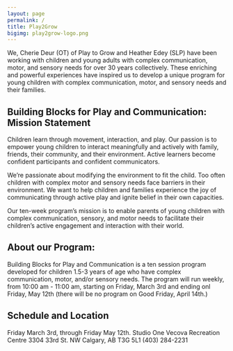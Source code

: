```yaml
---
layout: page
permalink: /
title: Play2Grow
bigimg: play2grow-logo.png
---
```


We, Cherie Deur (OT) of Play to Grow and Heather Edey (SLP) have been working with children and young adults with complex communication, motor, and sensory needs for over 30 years collectively. These enriching and powerful experiences have inspired us to develop a unique program for young children with complex communication, motor, and sensory needs and their families.

## Building Blocks for Play and Communication: Mission Statement

Children learn through movement, interaction, and play. Our passion is to empower young children to interact meaningfully and actively with family, friends, their community, and their environment. Active learners become confident participants and confident communicators.

We’re passionate about modifying the environment to fit the child. Too often children with complex motor and sensory needs face barriers in their environment. We want to help children and families experience the joy of communicating through active play and ignite belief in their own capacities.  

Our ten-week program’s mission is to enable parents of young children with complex communication, sensory, and motor needs to facilitate their children’s active engagement and interaction with their world.

## About our Program:

Building Blocks for Play and Communication is a ten session program developed for children 1.5-3 years of age who have complex communication, motor, and/or sensory needs. The program will run weekly, from 10:00 am - 11:00 am, starting on Friday, March 3rd and ending onl Friday, May 12th (there will be no program on Good Friday, April 14th.)

## Schedule and Location

Friday March 3rd, through Friday May 12th.
Studio One
Vecova Recreation Centre
3304 33rd St. NW
Calgary, AB T3G 5L1
(403) 284-2231

